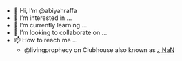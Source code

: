 - 👋 Hi, I’m @abiyahraffa
- 👀 I’m interested in ...
- 🌱 I’m currently learning ...
- 💞️ I’m looking to collaborate on ...
- 📫 How to reach me ... 
   - @livingprophecy on Clubhouse also known as <a href="https://www.clubhouse.com/@livingprophecy?utm_medium=ch_profile&utm_campaign=PztmVvarFGnDZ4jZQyRWDA-447499">¿ NaN</a>
<!---
abiyahraffa/abiyahraffa is a ✨ special ✨ repository because its `README.md` (this file) appears on your GitHub profile.
You can click the Preview link to take a look at your changes.
--->
